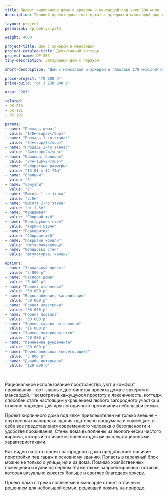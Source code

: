 ```yaml
---
title: Проект кирпичного дома с эркером и мансардой под ключ 200 м кв
description: Типовой проект дома (коттеджа) с эркером и мансардой под ключ, из кирпича, газобетона или пеноблоков. Площадь&#58; 203 м.кв.

layout: project
permalink: /proekty/:path

weight: 4600

project-title: Дом с эркером и мансардой
project-catalog-title: Двухэтажный коттедж
project-name: DP-203
tiny-description: Загородный дом с гаражом

short-description: "Дом с мансардой и эркером и площадью 178 м<sup>2</sup> подойдет для небольшой семьи. Интересно продуманы многогранные пространства: на первом этаже его занимает уютная гостиная с камином, а на втором – балкон, примыкающий к одной из просторных спален. Две спальни с балконом – явление редкое, но имеет неоспоримые преимущества. Именно в этих помещениях коттеджа так важно хорошее освещение и свежий воздух."

proce-project: "70 000 р"
price-build: "от 3 230 000 р"

area: "203"

related:
- DK-213
- DK-191
- DK-192

params:
- name: "Площадь дома:"
  value: "178м<sup>2</sup>"
- name: "Площадь 1-го этажа:"
  value: "94м<sup>2</sup>"
- name: "Площадь 2-го этажа:"
  value: "84м<sup>2</sup>"
- name: "Крыльца, балконы"
  value: "24м<sup>2</sup>"
- name: "Габаритные размеры"
  value: "13.01 x 12.74м"
- name: "Спальни"
  value: "3"
- name: "Санузлы"
  value: "2"
- name: "Высота 1-го этажа"
  value: "3.0м"
- name: "Высота 2-го этажа"
  value: "от 1.6м"
- name: "Фундамент"
  value: "Сборный ж/б"
- name: "Конструкция стен"
  value: "Кирпич 510мм"
- name: "Перекрытия"
  value: "Сборные ж/б"
- name: "Покрытие кровли"
  value: "Металлочерепица"
- name: "Облицовка стен"
  value: "Штукатурка, камень"

options:
- name: "Зеркальный проект"
  value: "5 000 р"
- name: "Паспорт дома"
  value: "5 000 р"
- name: "Проект отопления"
  value: "30 000 р"
- name: "Водоснабжение, канализация"
  value: "30 000 р"
- name: "Проект электрики"
  value: "30 000 р"
- name: "Проект подвала"
  value: "30 000 р"
- name: "Замена гаража на спальню"
  value: "15 000 р"
- name: "Замена материала стен"
  value: "20 000 р"
- name: "Изменение фундамента"
  value: "20 000 р"
- name: "Перепланировка (перегородки)"
  value: "5 000 р"
- name: "Дизайн интерьера"
  value: "120 000 р"
  
---
```

Рациональное использование пространства, уют и комфорт проживания – вот главные достоинства проекта дома с эркером и мансардой. Несмотря на кажущуюся простоту и лаконичность, коттедж способен стать настоящим украшением любого загородного участка и отлично подходит для круглогодичного проживания небольшой семьи.

Проект кирпичного дома под ключ привлекателен не только внешне – внутренняя планировка здания тщательно продумана и совмещает в себе все представления современного человека о безопасности и удобстве проживания. Стены дома выполнены из экологически чистого кирпича, который отличается превосходными эксплуатационными характеристиками.

Как видно на фото проект загородного дома предполагает наличие пристройки под гараж к основному зданию. Попасть в гаражный блок можно не только с улицы, но и из дома. Помимо хозяйственных помещений и кухни на первом этаже также запроектирована гостиная, которая визуально кажется больше и светлее благодаря эркеру.

Проект дома с тремя спальнями в мансарде станет отличным решением для небольшой семьи, решившей пожить на природе.
